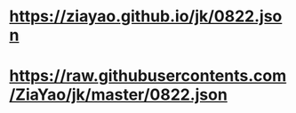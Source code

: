 # https://ziayao.github.io/jk/0822.json
# https://raw.githubusercontents.com/ZiaYao/jk/master/0822.json
